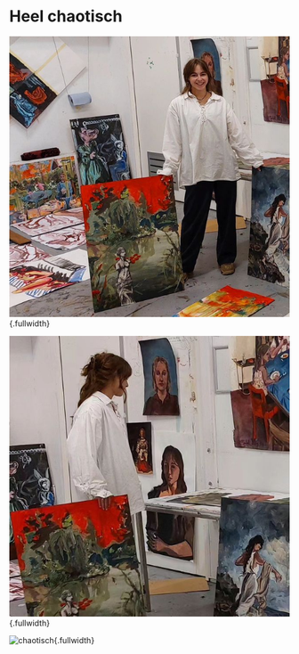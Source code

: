 # Heel chaotisch
![chaotisch](chaotisch-1.jpeg){.fullwidth}

![chaotisch](chaotisch-2.jpeg){.fullwidth}

![chaotisch](/pieces/chaotisch/chaotisch.jpeg){.fullwidth}